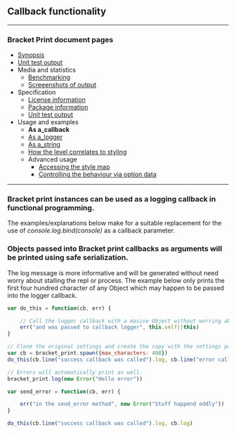 ## Callback functionality

---
### Bracket Print document pages
* [Synopsis](https://github.com/restarian/bracket_print/blob/master/docsTemp/synopsis.md)
* [Unit test output](https://github.com/restarian/bracket_print/blob/master/docsTemp/unit_test_output.md)
* Media and statistics
  * [Benchmarking](https://github.com/restarian/bracket_print/blob/master/docsTemp/media_and_statistics/benchmarking.md)
  * [Screeenshots of output](https://github.com/restarian/bracket_print/blob/master/docsTemp/media_and_statistics/screeenshots_of_output.md)
* Specification
  * [License information](https://github.com/restarian/bracket_print/blob/master/docsTemp/specification/license_information.md)
  * [Package information](https://github.com/restarian/bracket_print/blob/master/docsTemp/specification/package_information.md)
  * [Unit test output](https://github.com/restarian/bracket_print/blob/master/docsTemp/specification/unit_test_output.md)
* Usage and examples
  * **As a_callback**
  * [As a_logger](https://github.com/restarian/bracket_print/blob/master/docsTemp/usage_and_examples/as_a_logger.md)
  * [As a_string](https://github.com/restarian/bracket_print/blob/master/docsTemp/usage_and_examples/as_a_string.md)
  * [How the level correlates to styling](https://github.com/restarian/bracket_print/blob/master/docsTemp/usage_and_examples/how_the_level_correlates_to_styling.md)
  * Advanced usage
    * [Accessing the style map](https://github.com/restarian/bracket_print/blob/master/docsTemp/usage_and_examples/advanced_usage/accessing_the_style_map.md)
    * [Controlling the behaviour via option data](https://github.com/restarian/bracket_print/blob/master/docsTemp/usage_and_examples/advanced_usage/controlling_the_behaviour_via_option_data.md)

---

### Bracket print instances can be used as a logging callback in functional programming.
The examples/explanations below make for a suitable replacement for the use of *console.log.bind(console)* as a callback parameter.

### Objects passed into Bracket print callbacks as arguments will be printed using safe serialization.
The log message is more informative and will be generated without need worry about stalling the repl or process. The example below only prints the first four hundred character of any Object which may happen to be passed into the logger callback.

```javascript
var do_this = function(cb, err) {

	// Call the logger callback with a masive Object without worring about loop stall or max call stack conditions.
	err("and was passed to callback logger", this.self||this)
}

// Clone the original settings and create the copy with the settings passed in.
var cb = bracket_print.spawn({max_characters: 400})
do_this(cb.line("success callback was called").log, cb.line("error callback was called").log)

// Errors will automatically print as well.
bracket_print.log(new Error("Hello error"))

var send_error = function(cb, err) {

	err("in the send_error method", new Error("Stuff happend oddly"))
}

do_this(cb.line("success callback was called").log, cb.log)
```
